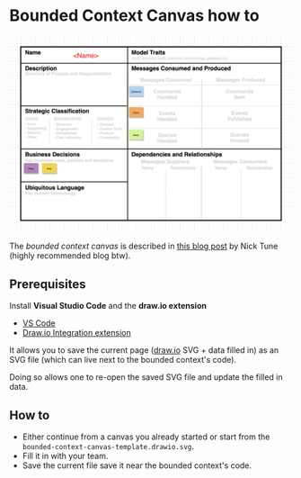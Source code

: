 # Bounded Context Canvas how to

![](bounded-context-canvas.drawio.svg.png)

The *bounded context canvas* is described in [this blog post](https://medium.com/nick-tune-tech-strategy-blog/bounded-context-canvas-v2-simplifications-and-additions-229ed35f825f) by Nick Tune (highly recommended blog btw).

## Prerequisites

Install **Visual Studio Code** and the **draw.io extension**

- [VS Code](https://code.visualstudio.com/)
- [Draw.io Integration extension](https://marketplace.visualstudio.com/items?itemName=hediet.vscode-drawio)

It allows you to save the current page ([draw.io](https://www.diagrams.net/) SVG + data filled in) as an SVG file (which can live next to the bounded context's code).

Doing so allows one to re-open the saved SVG file and update the filled in data.

## How to

- Either continue from a canvas you already started or start from the `bounded-context-canvas-template.drawio.svg`.
- Fill it in with your team.
- Save the current file save it near the bounded context's code.